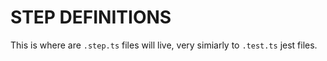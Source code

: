 # STEP DEFINITIONS

This is where are `.step.ts` files will live, very simiarly to `.test.ts` jest files.
